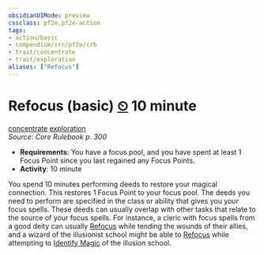 ```yaml
---
obsidianUIMode: preview
cssclass: pf2e,pf2e-action
tags:
- action/basic
- compendium/src/pf2e/crb
- trait/concentrate
- trait/exploration
aliases: ["Refocus"]
---
```

# Refocus (basic) [⏲](rules/core-rulebook/chapter-9-playing-the-game.md#Actions "Duration or Frequency") 10 minute
[concentrate](rules/traits/concentrate.md "Concentrate Action & Ability Trait")  [exploration](rules/traits/exploration.md "Exploration Action & Ability Trait")  
*Source: Core Rulebook p. 300*  


- **Requirements**: You have a focus pool, and you have spent at least 1 Focus Point since you last regained any Focus Points.
- **Activity**: 10 minute

You spend 10 minutes performing deeds to restore your magical connection. This restores 1 Focus Point to your focus pool. The deeds you need to perform are specified in the class or ability that gives you your focus spells. These deeds can usually overlap with other tasks that relate to the source of your focus spells. For instance, a cleric with focus spells from a good deity can usually [Refocus](rules/actions/refocus.md) while tending the wounds of their allies, and a wizard of the illusionist school might be able to [Refocus](rules/actions/refocus.md) while attempting to [Identify Magic](rules/actions/identify-magic.md) of the illusion school.